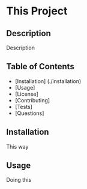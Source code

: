 # This Project 
  ## Description
  Description
  ## Table of Contents
  - [Installation] (./installation)
  - [Usage]
  - [License]
  - [Contributing]
  - [Tests]
  - [Questions]
  ## Installation
  This way
  ## Usage
  Doing this


